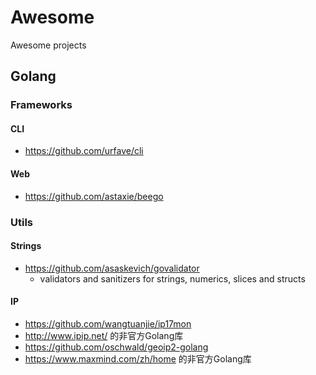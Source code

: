 # Awesome
Awesome projects

## Golang

### Frameworks
#### CLI
  * https://github.com/urfave/cli

#### Web
 * https://github.com/astaxie/beego

### Utils

#### Strings
 * https://github.com/asaskevich/govalidator
   * validators and sanitizers for strings, numerics, slices and structs

#### IP
* https://github.com/wangtuanjie/ip17mon
 * http://www.ipip.net/ 的非官方Golang库
* https://github.com/oschwald/geoip2-golang
 * https://www.maxmind.com/zh/home 的非官方Golang库
